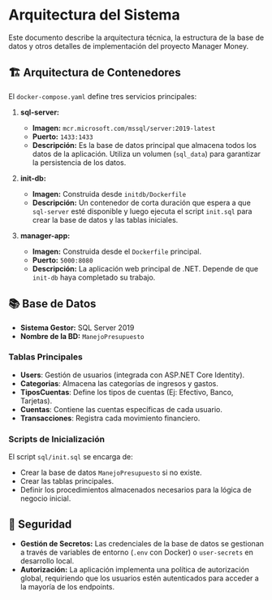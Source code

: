 # Arquitectura del Sistema

Este documento describe la arquitectura técnica, la estructura de la base de datos y otros detalles de implementación del proyecto Manager Money.

## 🏗️ Arquitectura de Contenedores

El `docker-compose.yaml` define tres servicios principales:

1.  **sql-server:**
    - **Imagen:** `mcr.microsoft.com/mssql/server:2019-latest`
    - **Puerto:** `1433:1433`
    - **Descripción:** Es la base de datos principal que almacena todos los datos de la aplicación. Utiliza un volumen (`sql_data`) para garantizar la persistencia de los datos.

2.  **init-db:**
    - **Imagen:** Construida desde `initdb/Dockerfile`
    - **Descripción:** Un contenedor de corta duración que espera a que `sql-server` esté disponible y luego ejecuta el script `init.sql` para crear la base de datos y las tablas iniciales.

3.  **manager-app:**
    - **Imagen:** Construida desde el `Dockerfile` principal.
    - **Puerto:** `5000:8080`
    - **Descripción:** La aplicación web principal de .NET. Depende de que `init-db` haya completado su trabajo.

## 📚 Base de Datos

- **Sistema Gestor:** SQL Server 2019
- **Nombre de la BD:** `ManejoPresupuesto`

### Tablas Principales
-   **Users**: Gestión de usuarios (integrada con ASP.NET Core Identity).
-   **Categorias**: Almacena las categorías de ingresos y gastos.
-   **TiposCuentas**: Define los tipos de cuentas (Ej: Efectivo, Banco, Tarjetas).
-   **Cuentas**: Contiene las cuentas específicas de cada usuario.
-   **Transacciones**: Registra cada movimiento financiero.

### Scripts de Inicialización
El script `sql/init.sql` se encarga de:
- Crear la base de datos `ManejoPresupuesto` si no existe.
- Crear las tablas principales.
- Definir los procedimientos almacenados necesarios para la lógica de negocio inicial.

## 🔐 Seguridad

- **Gestión de Secretos:** Las credenciales de la base de datos se gestionan a través de variables de entorno (`.env` con Docker) o `user-secrets` en desarrollo local.
- **Autorización:** La aplicación implementa una política de autorización global, requiriendo que los usuarios estén autenticados para acceder a la mayoría de los endpoints.

